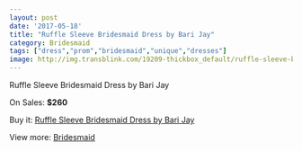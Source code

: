 ```yaml
---
layout: post
date: '2017-05-18'
title: "Ruffle Sleeve Bridesmaid Dress by Bari Jay"
category: Bridesmaid
tags: ["dress","prom","bridesmaid","unique","dresses"]
image: http://img.transblink.com/19209-thickbox_default/ruffle-sleeve-bridesmaid-dress-by-bari-jay.jpg
---
```

Ruffle Sleeve Bridesmaid Dress by Bari Jay

On Sales: **$260**
<a href="https://www.transblink.com/en/bridesmaid/6004-ruffle-sleeve-bridesmaid-dress-by-bari-jay.html"><amp-img layout="responsive" width="600" height="600" src="//img.transblink.com/19209-thickbox_default/ruffle-sleeve-bridesmaid-dress-by-bari-jay.jpg" alt="Ruffle Sleeve Bridesmaid Dress by Bari Jay 0" /></a>
<a href="https://www.transblink.com/en/bridesmaid/6004-ruffle-sleeve-bridesmaid-dress-by-bari-jay.html"><amp-img layout="responsive" width="600" height="600" src="//img.transblink.com/19210-thickbox_default/ruffle-sleeve-bridesmaid-dress-by-bari-jay.jpg" alt="Ruffle Sleeve Bridesmaid Dress by Bari Jay 1" /></a>

Buy it: [Ruffle Sleeve Bridesmaid Dress by Bari Jay](https://www.transblink.com/en/bridesmaid/6004-ruffle-sleeve-bridesmaid-dress-by-bari-jay.html "Ruffle Sleeve Bridesmaid Dress by Bari Jay")

View more: [Bridesmaid](https://www.transblink.com/en/4-bridesmaid "Bridesmaid")